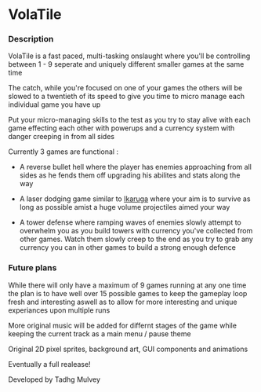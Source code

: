 # VolaTile

### Description

VolaTile is a fast paced, multi-tasking onslaught where you'll be controlling between 1 - 9 seperate and uniquely different smaller games at the same time

The catch, while you're focused on one of your games the others will be slowed to a twentieth of its speed to give you time to micro manage each individual game you have up

Put your micro-managing skills to the test as you try to stay alive with each game effecting each other with powerups and a currency system
with danger creeping in from all sides

Currently 3 games are functional :
- A reverse bullet hell where the player has enemies approaching from all sides as he fends them off upgrading his abilites and stats along the way

- A laser dodging game similar to [Ikaruga](https://en.wikipedia.org/wiki/Ikaruga) where your aim is to survive as long as possible amist a huge volume projectiles aimed your way

- A tower defense where ramping waves of enemies slowly attempt to overwhelm you as you build towers with currency you've collected from other games. Watch them slowly creep to the end as you try to grab any currency you can in other games to build a strong enough defence


### Future plans

While there will only have a maximum of 9 games running at any one time the plan is to have well over 15 possible games to keep the gameplay loop fresh and interesting aswell as to allow for more interesting and unique experiances upon multiple runs

More original music will be added for differnt stages of the game while keeping the current track as a main menu / pause theme

Original 2D pixel sprites, background art, GUI components and animations

Eventually a full realease!

Developed by Tadhg Mulvey
